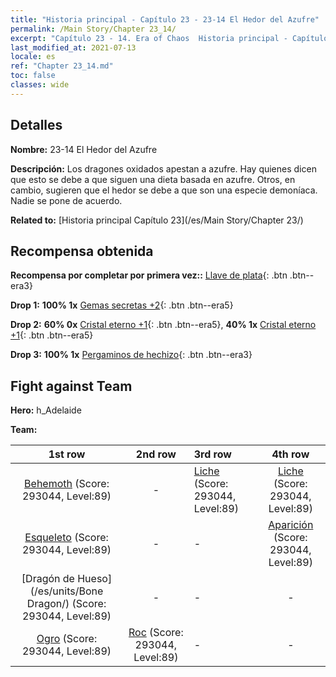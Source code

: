 ```yaml
---
title: "Historia principal - Capítulo 23 - 23-14 El Hedor del Azufre"
permalink: /Main Story/Chapter 23_14/
excerpt: "Capítulo 23 - 14. Era of Chaos  Historia principal - Capítulo 23_14. 23-14 El Hedor del Azufre"
last_modified_at: 2021-07-13
locale: es
ref: "Chapter 23_14.md"
toc: false
classes: wide
---
```


## Detalles

 **Nombre:** 23-14 El Hedor del Azufre

 **Descripción:** Los dragones oxidados apestan a azufre. Hay quienes dicen que esto se debe a que siguen una dieta basada en azufre. Otros, en cambio, sugieren que el hedor se debe a que son una especie demoníaca. Nadie se pone de acuerdo.

 **Related to:** [Historia principal Capítulo 23](/es/Main Story/Chapter 23/)

## Recompensa obtenida

 **Recompensa por completar por primera vez::** [Llave de plata](/ItemsES/con_693/){: .btn .btn--era3}

 **Drop 1:** **100% 1x** [Gemas secretas +2](/ItemsES/mat_79/){: .btn .btn--era5}

 **Drop 2:** **60% 0x** [Cristal eterno +1](/ItemsES/mat_73/){: .btn .btn--era5}, **40% 1x** [Cristal eterno +1](/ItemsES/mat_73/){: .btn .btn--era5}

 **Drop 3:** **100% 1x** [Pergaminos de hechizo](/ItemsES/con_694/){: .btn .btn--era3}


## Fight against Team
 **Hero:** h_Adelaide

 **Team:**


  | 1st row | 2nd row | 3rd row | 4th row |
  |:----:|:----:|:----|:----:|
  | [Behemoth](/es/units/Behemoth/) (Score: 293044, Level:89)  | - | [Liche](/es/units/Lich/) (Score: 293044, Level:89)  | [Liche](/es/units/Lich/) (Score: 293044, Level:89)  |
  | [Esqueleto](/es/units/Skeleton/) (Score: 293044, Level:89)  | - | - | [Aparición](/es/units/Wight/) (Score: 293044, Level:89)  |
  | [Dragón de Hueso](/es/units/Bone Dragon/) (Score: 293044, Level:89)  | - | - | - |
  | [Ogro](/es/units/Ogre/) (Score: 293044, Level:89)  | [Roc](/es/units/Roc/) (Score: 293044, Level:89)  | - | - |


